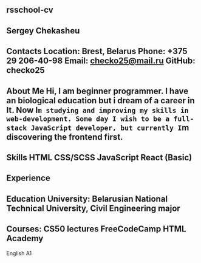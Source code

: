 rsschool-cv
---
Sergey Chekasheu
---
Contacts
Location: Brest, Belarus
Phone: +375 29 206-40-98
Email: checko25@mail.ru
GitHub: checko25
---
About Me
Hi, I am beginner programmer. I have an biological education but i dream of a career in It. Now I`m studying and improving my skills in web-development. Some day I wish to be a full-stack JavaScript developer, but currently I`m discovering the frontend first.
---
Skills
HTML
CSS/SCSS
JavaScript 
React (Basic)
---
Experience
---
Education
University: Belarusian National Technical University, Civil Engineering major
---
Courses:
CS50 lectures
FreeCodeCamp
HTML Academy
---
English
A1
